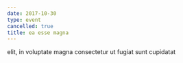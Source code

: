```yaml
---
date: 2017-10-30
type: event
cancelled: true
title: ea esse magna
---
```

elit, in voluptate magna consectetur ut fugiat sunt cupidatat